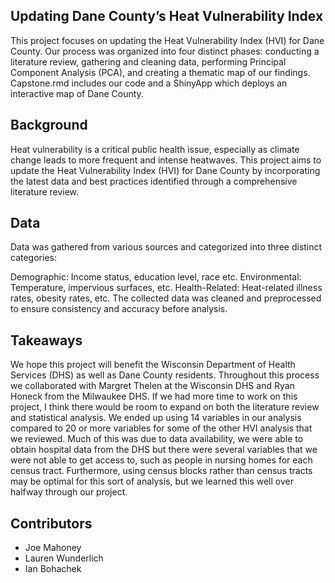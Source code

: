 Updating Dane County’s Heat Vulnerability Index
-

This project focuses on updating the Heat Vulnerability Index (HVI) for Dane County. Our process was organized into four distinct phases: conducting a literature review, gathering and cleaning data, performing Principal Component Analysis (PCA), and creating a thematic map of our findings. Capstone.rmd includes our code and a ShinyApp which deploys an interactive map of Dane County.


Background
-

Heat vulnerability is a critical public health issue, especially as climate change leads to more frequent and intense heatwaves. This project aims to update the Heat Vulnerability Index (HVI) for Dane County by incorporating the latest data and best practices identified through a comprehensive literature review.

Data
-

Data was gathered from various sources and categorized into three distinct categories:

Demographic: Income status, education level, race etc.
Environmental: Temperature, impervious surfaces, etc.
Health-Related: Heat-related illness rates, obesity rates, etc.
The collected data was cleaned and preprocessed to ensure consistency and accuracy before analysis.

Takeaways
- 
We hope this project will benefit the Wisconsin Department of Health Services (DHS) as well as Dane County residents. Throughout this process we collaborated with Margret Thelen at the Wisconsin DHS and Ryan Honeck from the Milwaukee DHS. 
If we had more time to work on this project, I think there would be room to expand on both the literature review and statistical analysis. We ended up using 14 variables in our analysis compared to 20 or more variables for some of the other HVI analysis that we reviewed. Much of this was due to data availability, we were able to obtain hospital data from the DHS but there were several variables that we were not able to get access to, such as people in nursing homes for each census tract. Furthermore, using census blocks rather than census tracts may be optimal for this sort of analysis, but we learned this well over halfway through our project.

Contributors
-

- Joe Mahoney
- Lauren Wunderlich
- Ian Bohachek


